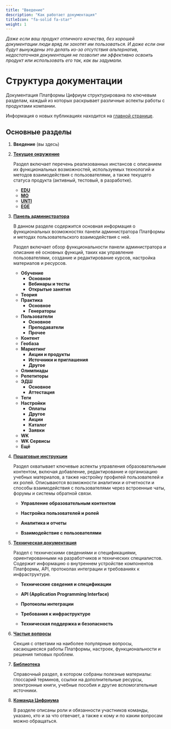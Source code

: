 ```yaml
---
title: "Введение"
description: "Как работает документация"
titleIcon: "fa-solid fa-star"
weight: 1
---
```

*Даже если ваш продукт отличного качества, без хорошей документации люди вряд ли захотят им пользоваться. И даже если они будут вынуждены это делать из-за отсутствия альтернатив, недостаточная документация не позволит им эффективно освоить продукт или использовать его так, как вы задумали.*

# Структура документации

Документация Платформы Цифриум структурирована по ключевым разделам, каждый из которых раскрывает различные аспекты работы с продуктами компании.

Информация о новых публикациях находится на [главной странице](/).

## Основные разделы

1. **Введение** (вы здесь) 

2. **[Текущее окружение](platform/_index.md)**  
   
   Раздел включает перечень реализованных инстансов с описанием их функциональных возможностей, используемых технологий и методов взаимодействия с пользователями, а также текущего статуса продукта (активный, тестовый, в разработке).

   - **[EDU](platform/edu/_index.md)**
   - **[MO](platform/mo.md)** 
   - **[UNTI](platform/unti.md)**
   - **[EGE](platform/ege.md)**

3. [**Панель администратора**](admin_panel/_index.md)  
   
   В данном разделе содержится основная информация о функциональных возможностях панели администратора Платформы и методах пользовательского взаимодействия с ней. 
   
   Раздел включает обзор функциональности панели администратора и описание её основных функций, таких как управление пользователями, создание и редактирование курсов, настройка материалов и ресурсов.

   - **Обучение**
      - **Основное**
      - **Вебинары и тесты**
      - **Открытые занятия**
   - **Теория**
   - **Практика**
      - **Основное**
      - **Генераторы**
   - **Пользователи**
      - **Основное**
      - **Преподаватели**
      - **Прочее**
   - **Контент**
   - **Геобаза**
   - **Маркетинг**
      - **Акции и продукты**
      - **Источники и приглашения**
      - **Другое**
   - **Олимпиады**
   - **Репетиторы**
   - **ЭДШ**
      - **Основное**
      - **Аттестация**
   - **Теги**
   - **Настройки**
      - **Оплаты**
      - **Другое**
      - **Акции**
      - **Каталог**
      - **Заявки**
   - **WK**
   - **WK Сервисы**
   - **Ещё**

4. [**Пошаговые инструкции**](guides/_index.md)  
   
   Раздел охватывает ключевые аспекты управления образовательным контентом, включая добавление, редактирование и организацию учебных материалов, а также настройку профилей пользователей и их ролей. Описываются возможности аналитики и отчетности и способы взаимодействия с пользователями через встроенные чаты, форумы и системы обратной связи.

   * **Управление образовательным контентом**

   * **Настройка пользователей и ролей** 

   * **Аналитика и отчеты** 
   
   * **Взаимодействие с пользователями**

5. [**Техническая документация**](tech_docs/_index.md) 
   
   Раздел с техническими сведениями и спецификациями, ориентированными на разработчиков и технических специалистов. Содержит информацию о внутреннем устройстве компонентов Платформы, API, протоколах интеграции и требованиях к инфраструктуре.

   * **Технические сведения и спецификации**

   * **API (Application Programming Interface)**

   * **Протоколы интеграции**

   * **Требования к инфраструктуре**

   * **Техническая поддержка и безопасность**

6. [**Частые вопросы**](questions/_index.md)  
   
   Секция с ответами на наиболее популярные вопросы, касающиесяся работы Платформы, настроек, функциональности и решения типовых проблем.

7. [**Библиотека**](library/_index.md)  
   
   Справочный раздел, в котором собраны полезные материалы: глоссарий терминов, ссылки на дополнительные ресурсы, электронные книги, учебные пособия и другие вспомогательные источники.

7. [**Команда Цифриума**](team/_index.md)  
   
   В разделе описаны роли и обязанности участников команды, указано, кто и за что отвечает, а также к кому и по каким вопросам можно обращаться.